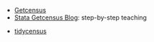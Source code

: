
- [Getcensus](https://centeronbudget.github.io/getcensus/getting-started.html)
- [Stata Getcensus Blog](https://nariyoo.com/stata-getcensus-package-for-american-community-survey-datasets/): step-by-step teaching
<!-- - [ZipCode](https://www.edelalon.com/blog/2013/09/zipcode-to-city-state-excel-spreadsheet/#google_vignette) -->

- [tidycensus](https://walker-data.com/tidycensus/index.html)


